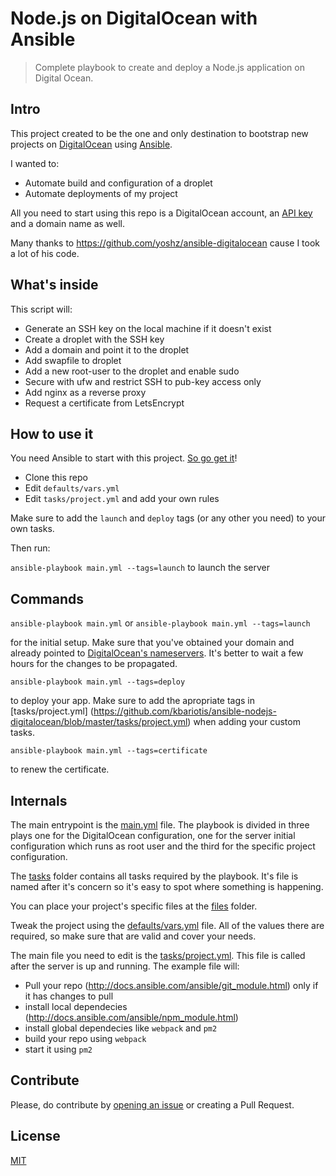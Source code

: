 # Node.js on DigitalOcean with Ansible
> Complete playbook to create and deploy a Node.js application on Digital Ocean.

## Intro
This project created to be the one and only destination to bootstrap new projects on [DigitalOcean](digitalocean.com) 
using [Ansible](https://www.ansible.com/).

I wanted to:
* Automate build and configuration of a droplet
* Automate deployments of my project

All you need to start using this repo is a DigitalOcean account, 
an [API key](https://cloud.digitalocean.com/settings/applications) and 
a domain name as well.

Many thanks to https://github.com/yoshz/ansible-digitalocean cause I took a lot of his code.

## What's inside
This script will:

* Generate an SSH key on the local machine if it doesn't exist
* Create a droplet with the SSH key
* Add a domain and point it to the droplet
* Add swapfile to droplet
* Add a new root-user to the droplet and enable sudo
* Secure with ufw and restrict SSH to pub-key access only
* Add nginx as a reverse proxy
* Request a certificate from LetsEncrypt

## How to use it
You need Ansible to start with this project. [So go get it](http://docs.ansible.com/ansible/intro_getting_started.html)!

* Clone this repo
* Edit `defaults/vars.yml`
* Edit `tasks/project.yml` and add your own rules

Make sure to add the `launch` and `deploy` tags (or any other you need) to your own tasks.

Then run:

`ansible-playbook main.yml --tags=launch` to launch the server

## Commands

`ansible-playbook main.yml` or `ansible-playbook main.yml --tags=launch`

for the initial setup. Make sure that you've obtained your domain and already pointed 
to [DigitalOcean's nameservers](https://www.digitalocean.com/community/tutorials/how-to-point-to-digitalocean-nameservers-from-common-domain-registrars). 
It's better to wait a few hours for the changes to be propagated.

`ansible-playbook main.yml --tags=deploy` 

to deploy your app. Make sure to add the apropriate tags in 
[tasks/project.yml] (https://github.com/kbariotis/ansible-nodejs-digitalocean/blob/master/tasks/project.yml) 
when adding your custom tasks.

`ansible-playbook main.yml --tags=certificate` 

to renew the certificate.

## Internals
The main entrypoint is the [main.yml](https://github.com/kbariotis/ansible-nodejs-digitalocean/blob/master/main.yml) 
file. The playbook is divided in three plays one 
for the DigitalOcean configuration, one for the server initial configuration which runs as 
root user and the third for the specific project configuration.

The [tasks](https://github.com/kbariotis/ansible-nodejs-digitalocean/blob/master/tasks)
folder contains all tasks required by the playbook. It's file is named 
after it's concern so it's easy to spot where something is happening.

You can place your project's specific files at the [files](https://github.com/kbariotis/ansible-nodejs-digitalocean/blob/master/files) 
folder.

Tweak the project using the [defaults/vars.yml](https://github.com/kbariotis/ansible-nodejs-digitalocean/blob/master/defaults/vars.yml) 
file. All of the values there are required, so make sure that are valid and cover your needs.

The main file you need to edit is the [tasks/project.yml](https://github.com/kbariotis/ansible-nodejs-digitalocean/blob/master/tasks/project.yml).
This file is called after the server is up and running. The example file will:

* Pull your repo (http://docs.ansible.com/ansible/git_module.html) only if it has changes to pull
* install local dependecies (http://docs.ansible.com/ansible/npm_module.html)
* install global dependecies like `webpack` and `pm2`
* build your repo using `webpack`
* start it using `pm2`

## Contribute
Please, do contribute by [opening an issue](https://github.com/kbariotis/ansible-nodejs-digitalocean/issue) 
or creating a Pull Request.

## License
[MIT](https://github.com/kbariotis/ansible-nodejs-digitalocean/blob/master/LICENSE.md)
